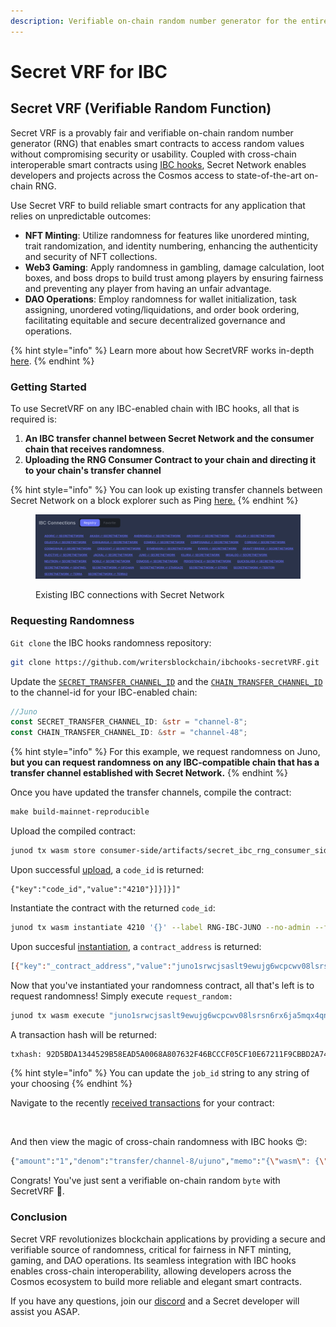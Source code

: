 ```yaml
---
description: Verifiable on-chain random number generator for the entire Cosmos.
---
```


# Secret VRF for IBC

## Secret VRF (Verifiable Random Function)

Secret VRF is a provably fair and verifiable on-chain random number generator (RNG) that enables smart contracts to access random values without compromising security or usability. Coupled with cross-chain interoperable smart contracts using [IBC hooks](https://docs.scrt.network/secret-network-documentation/development/ibc/ibc-hooks), Secret Network enables developers and projects across the Cosmos access to state-of-the-art on-chain RNG.&#x20;

Use Secret VRF to build reliable smart contracts for any application that relies on unpredictable outcomes:

* **NFT Minting**: Utilize randomness for features like unordered minting, trait randomization, and identity numbering, enhancing the authenticity and security of NFT collections.
* **Web3 Gaming**: Apply randomness in gambling, damage calculation, loot boxes, and boss drops to build trust among players by ensuring fairness and preventing any player from having an unfair advantage.
* **DAO Operations**: Employ randomness for wallet initialization, task assigning, unordered voting/liquidations, and order book ordering, facilitating equitable and secure decentralized governance and operations.

{% hint style="info" %}
Learn more about how SecretVRF works in-depth [here](https://docs.scrt.network/secret-network-documentation/development/secret-contract-fundamentals/secret-vrf-on-chain-randomness).&#x20;
{% endhint %}

### Getting Started

To use SecretVRF on any IBC-enabled chain with IBC hooks, all that is required is:

1. **An IBC transfer channel between Secret Network and the consumer chain that receives randomness**.&#x20;
2. **Uploading the RNG Consumer Contract to your chain and directing it to your chain's transfer channel**&#x20;

{% hint style="info" %}
You can look up existing transfer channels between Secret Network on a block explorer such as Ping [here.](https://ping.pub/secret/ibc/connection/connection-68)&#x20;
{% endhint %}

<figure><img src="../../../.gitbook/assets/ibc connections.png" alt=""><figcaption><p>Existing IBC connections with Secret Network </p></figcaption></figure>

### Requesting Randomness

`Git clone` the IBC hooks randomness repository:&#x20;

```bash
git clone https://github.com/writersblockchain/ibchooks-secretVRF.git
```

Update the [`SECRET_TRANSFER_CHANNEL_ID`](https://github.com/writersblockchain/ibchooks-secretVRF/blob/2dcda23c8e6e446e57cd8d4b0ccae6b9a40fe2fb/consumer-side/src/contract.rs#L14) and the [`CHAIN_TRANSFER_CHANNEL_ID`](https://github.com/writersblockchain/ibchooks-secretVRF/blob/2dcda23c8e6e446e57cd8d4b0ccae6b9a40fe2fb/consumer-side/src/contract.rs#L15C7-L15C32) to the channel-id for your IBC-enabled chain:&#x20;

```rust
//Juno
const SECRET_TRANSFER_CHANNEL_ID: &str = "channel-8";
const CHAIN_TRANSFER_CHANNEL_ID: &str = "channel-48";
```

{% hint style="info" %}
For this example, we request randomness on Juno, **but you can request randomness on any IBC-compatible chain that has a transfer channel established with Secret Network.**&#x20;
{% endhint %}

Once you have updated the transfer channels, compile the contract:&#x20;

```makefile
make build-mainnet-reproducible
```

Upload the compiled contract:&#x20;

```bash
junod tx wasm store consumer-side/artifacts/secret_ibc_rng_consumer_side_proxy.wasm --from <your-wallet> --chain-id juno-1 --node https://rpc.juno.chaintools.tech:443 --gas 1200000 --gas-prices 0.075ujuno
```

Upon successful [upload](https://ping.pub/juno/tx/ECB6B1C2653832CED1D4E6C778A1345DF6DE8FB2027B1C27C30F14EB484D295B), a `code_id` is returned:

```
{"key":"code_id","value":"4210"}]}]}]"
```

Instantiate the contract with the returned `code_id`:

```bash
junod tx wasm instantiate 4210 '{}' --label RNG-IBC-JUNO --no-admin --from <your-wallet> --chain-id juno-1 --node https://rpc.juno.chaintools.tech:443 --gas 200000 --gas-prices 0.075ujuno
```

Upon succesful [instantiation](https://ping.pub/juno/tx/68083E48AAD31B4FF0AE4427A36AAF952BA845B4546E84E01C2FDE18B4EB5831), a `contract_address` is returned:&#x20;

```bash
[{"key":"_contract_address","value":"juno1srwcjsaslt9ewujg6wcpcwv08lsrsn6rx6ja5mqx4qngqjh8cugqt73c8m"},
```

Now that you've instantiated your randomness contract, all that's left is to request randomness! Simply execute `request_random:`

```bash
junod tx wasm execute "juno1srwcjsaslt9ewujg6wcpcwv08lsrsn6rx6ja5mqx4qngqjh8cugqt73c8m" '{"request_random":{"job_id":"1"}}' --from <your-wallet> --chain-id juno-1 --node https://rpc.juno.chaintools.tech:443 --gas 200000 --gas-prices 0.075ujuno --amount 1ujuno
```

A transaction hash will be returned:

```bash
txhash: 92D5BDA1344529B58EAD5A0068A807632F46BCCCF05CF10E67211F9CBBD2A74B
```

{% hint style="info" %}
You can update the `job_id` string to any string of your choosing&#x20;
{% endhint %}

Navigate to the recently [received transactions](https://ping.pub/juno/account/juno1srwcjsaslt9ewujg6wcpcwv08lsrsn6rx6ja5mqx4qngqjh8cugqt73c8m) for your contract:&#x20;

<figure><img src="../../../.gitbook/assets/Screenshot 2024-02-14 at 10.08.08 AM.png" alt=""><figcaption></figcaption></figure>

And then view the magic of cross-chain randomness with IBC hooks 😍:&#x20;

```bash
{"amount":"1","denom":"transfer/channel-8/ujuno","memo":"{\"wasm\": {\"contract\": \"juno1srwcjsaslt9ewujg6wcpcwv08lsrsn6rx6ja5mqx4qngqjh8cugqt73c8m\", \"msg\": {\"receive_random\": {\"job_id\": \"1\", \"randomness\": \"bjFHP7rrLwP4f6fpGpeTt5+N1zPiTO+y7da7RI9kHzk=\", \"signature\": \"y+Kwu0T2gwRwDZGCdDPzGrm6hE2S2UZF1e1jm47pv85pdRdP7HdOfl6T+VKfAE4hPxSWJ5LBcTSNZ+b0KTe0xQ==\"}}}}","receiver":"juno1srwcjsaslt9ewujg6wcpcwv08lsrsn6rx6ja5mqx4qngqjh8cugqt73c8m","sender":"secret1up0mymn4993hgn7zpzu4je34w0n5s7l0mem7rk"}
```

Congrats! You've just sent a verifiable on-chain random `byte` with SecretVRF 🙌.

### Conclusion

Secret VRF revolutionizes blockchain applications by providing a secure and verifiable source of randomness, critical for fairness in NFT minting, gaming, and DAO operations. Its seamless integration with IBC hooks enables cross-chain interoperability, allowing developers across the Cosmos ecosystem to build more reliable and elegant smart contracts.&#x20;

If you have any questions, join our [discord](https://discord.gg/secret-network-360051864110235648) and a Secret developer will assist you ASAP. &#x20;
